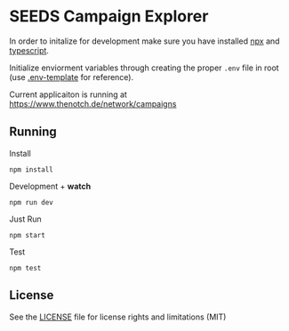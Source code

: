# SEEDS Campaign Explorer

In order to initalize for development make sure you have installed [npx](https://www.npmjs.com/package/npx) and [typescript](https://www.npmjs.com/package/typescript).

Initialize enviorment variables through creating the proper `.env` file in root (use [.env-template](.env-template) for reference).

Current applicaiton is running at https://www.thenotch.de/network/campaigns

## Running

Install

`npm install`

Development + **watch**

`npm run dev`

Just Run

`npm start`

Test

`npm test`

## License
See the [LICENSE](LICENSE.md) file for license rights and limitations (MIT)